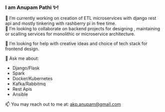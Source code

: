 ### I am Anupam Pathi ✨! 


🔭 I’m currently working on creation of ETL microservices with django rest api and mostly tinkering with rashberry pi in free time.\
👯 I’m looking to collaborate on backend projects for designing , maintaining or scalling services for monolithic or microservice architecture.

🤔 I’m looking for help with creative ideas and choice of tech stack for frontend design.

💬 Ask me about:
- Django/Flask
- Spark
- Docker/Kubernetes
- Kafka/Rabbitmq
- Rest Apis
- Ansible


📫 You may reach out to me at: akp.anupam@gmail.com

<!--
**AnupamKP/AnupamKP** is a ✨ _special_ ✨ repository because its `README.md` (this file) appears on your GitHub profile.

Here are some ideas to get you started:

- 🔭 I’m currently working on ...
- 🌱 I’m currently learning ...
- 👯 I’m looking to collaborate on ...
- 🤔 I’m looking for help with ...
- 💬 Ask me about ...
- 📫 How to reach me: ...
- 😄 Pronouns: ...
- ⚡ Fun fact: ...
-->
